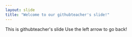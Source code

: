 ```yaml
---
layout: slide
title: "Welcome to our githubteacher's slide!"
---
```

This is githubteacher's slide
Use the left arrow to go back!
